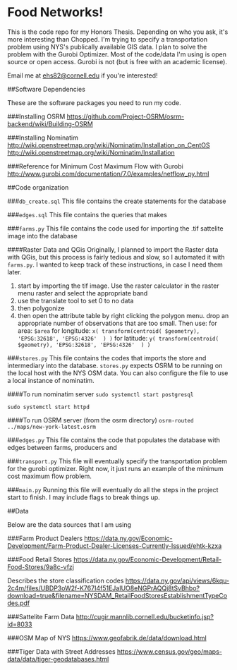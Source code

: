# Food Networks!
This is the code repo for my Honors Thesis. Depending on who you ask, it's more interesting than Chopped. I'm trying to specify a transportation problem using NYS's publically available GIS data. I plan to solve the problem with the Gurobi Optimizer. Most of the code/data I'm using is open source or open access. Gurobi is not (but is free with an academic license).

Email me at ehs82@cornell.edu if you're interested!

##Software Dependencies

These are the software packages you need to run my code.

###Installing OSRM
https://github.com/Project-OSRM/osrm-backend/wiki/Building-OSRM

###Installing Nominatim
http://wiki.openstreetmap.org/wiki/Nominatim/Installation_on_CentOS
http://wiki.openstreetmap.org/wiki/Nominatim/Installation

###Reference for Minimum Cost Maximum Flow with Gurobi
http://www.gurobi.com/documentation/7.0/examples/netflow_py.html

##Code organization

###`db_create.sql`
This file contains the create statements for the database

###`edges.sql`
This file contains the queries that makes 

###`farms.py`
This file contains the code used for importing the .tif sattelite image into the database

####Raster Data and QGis
Originally, I planned to import the Raster data with QGis, but this process is fairly tedious and slow, so I automated it with `farms.py`. I wanted to keep track of these instructions, in case I need them later.

1. start by importing the tif image. Use the raster calculator in the raster menu raster and select the appropriate band
2. use the translate tool to set 0 to no data
3. then polygonize
4. then open the attribute table by right clicking the polygon menu. drop an appropriate number of observations that are too small. Then use:
for area: `$area`
for longitude: `x( transform(centroid( $geometry), 'EPSG:32618', 'EPSG:4326'  ) )`
for latitude: `y( transform(centroid( $geometry), 'EPSG:32618', 'EPSG:4326'  ) )`


###`stores.py`
This file contains the codes that imports the store and intermediary into the database. `stores.py` expects OSRM to be running on the local host with the NYS OSM data. You can also configure the file to use a local instance of nominatim.

####To run nominatim server
`sudo systemctl start postgresql`

`sudo systemctl start httpd`

####To run OSRM server (from the osrm directory)
`osrm-routed ../maps/new-york-latest.osrm`


###`edges.py`
This file contains the code that populates the database with edges between farms, producers and 


###`transport.py`
This file will eventually specify the transportation problem for the gurobi optimizer. Right now, it
just runs an example of the minimum cost maximum flow problem.

###`main.py`
Running this file will eventually do all the steps in the project start to finish. I may include flags
to break things up.

##Data

Below are the data sources that I am using

###Farm Product Dealers
https://data.ny.gov/Economic-Development/Farm-Product-Dealer-Licenses-Currently-Issued/ehtk-kzxa

###Food Retail Stores
https://data.ny.gov/Economic-Development/Retail-Food-Stores/9a8c-vfzj

Describes the store classification codes
 https://data.ny.gov/api/views/6kqu-2c4m/files/UBDP3oW2f-K767I4f51EJaIUO8eNGPrAQQj8tSvBhbo?download=true&filename=NYSDAM_RetailFoodStoresEstablishmentTypeCodes.pdf

###Sattelite Farm Data
http://cugir.mannlib.cornell.edu/bucketinfo.jsp?id=8033


###OSM Map of NYS
https://www.geofabrik.de/data/download.html

###Tiger Data with Street Addresses
https://www.census.gov/geo/maps-data/data/tiger-geodatabases.html

